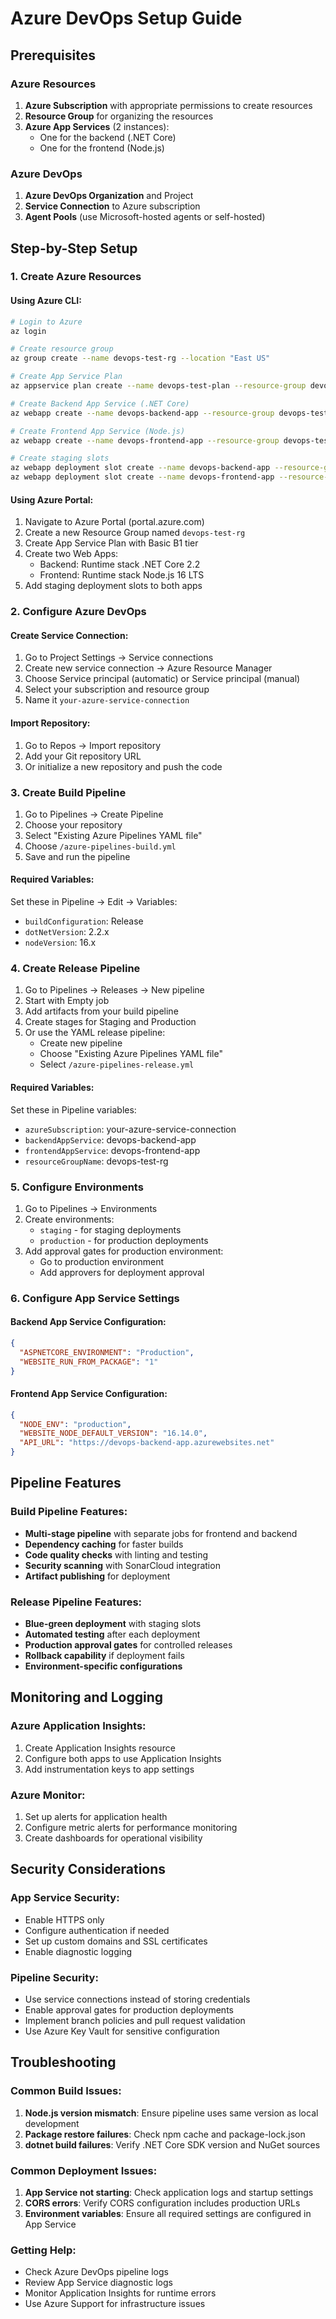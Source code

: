 # Azure DevOps Setup Guide

## Prerequisites

### Azure Resources
1. **Azure Subscription** with appropriate permissions to create resources
2. **Resource Group** for organizing the resources
3. **Azure App Services** (2 instances):
   - One for the backend (.NET Core)
   - One for the frontend (Node.js)

### Azure DevOps
1. **Azure DevOps Organization** and Project
2. **Service Connection** to Azure subscription
3. **Agent Pools** (use Microsoft-hosted agents or self-hosted)

## Step-by-Step Setup

### 1. Create Azure Resources

#### Using Azure CLI:
```bash
# Login to Azure
az login

# Create resource group
az group create --name devops-test-rg --location "East US"

# Create App Service Plan
az appservice plan create --name devops-test-plan --resource-group devops-test-rg --sku B1 --is-linux

# Create Backend App Service (.NET Core)
az webapp create --name devops-backend-app --resource-group devops-test-rg --plan devops-test-plan --runtime "DOTNETCORE|2.2"

# Create Frontend App Service (Node.js)
az webapp create --name devops-frontend-app --resource-group devops-test-rg --plan devops-test-plan --runtime "NODE|16-lts"

# Create staging slots
az webapp deployment slot create --name devops-backend-app --resource-group devops-test-rg --slot staging
az webapp deployment slot create --name devops-frontend-app --resource-group devops-test-rg --slot staging
```

#### Using Azure Portal:
1. Navigate to Azure Portal (portal.azure.com)
2. Create a new Resource Group named `devops-test-rg`
3. Create App Service Plan with Basic B1 tier
4. Create two Web Apps:
   - Backend: Runtime stack .NET Core 2.2
   - Frontend: Runtime stack Node.js 16 LTS
5. Add staging deployment slots to both apps

### 2. Configure Azure DevOps

#### Create Service Connection:
1. Go to Project Settings → Service connections
2. Create new service connection → Azure Resource Manager
3. Choose Service principal (automatic) or Service principal (manual)
4. Select your subscription and resource group
5. Name it `your-azure-service-connection`

#### Import Repository:
1. Go to Repos → Import repository
2. Add your Git repository URL
3. Or initialize a new repository and push the code

### 3. Create Build Pipeline

1. Go to Pipelines → Create Pipeline
2. Choose your repository
3. Select "Existing Azure Pipelines YAML file"
4. Choose `/azure-pipelines-build.yml`
5. Save and run the pipeline

#### Required Variables:
Set these in Pipeline → Edit → Variables:
- `buildConfiguration`: Release
- `dotNetVersion`: 2.2.x
- `nodeVersion`: 16.x

### 4. Create Release Pipeline

1. Go to Pipelines → Releases → New pipeline
2. Start with Empty job
3. Add artifacts from your build pipeline
4. Create stages for Staging and Production
5. Or use the YAML release pipeline:
   - Create new pipeline
   - Choose "Existing Azure Pipelines YAML file"
   - Select `/azure-pipelines-release.yml`

#### Required Variables:
Set these in Pipeline variables:
- `azureSubscription`: your-azure-service-connection
- `backendAppService`: devops-backend-app
- `frontendAppService`: devops-frontend-app
- `resourceGroupName`: devops-test-rg

### 5. Configure Environments

1. Go to Pipelines → Environments
2. Create environments:
   - `staging` - for staging deployments
   - `production` - for production deployments
3. Add approval gates for production environment:
   - Go to production environment
   - Add approvers for deployment approval

### 6. Configure App Service Settings

#### Backend App Service Configuration:
```json
{
  "ASPNETCORE_ENVIRONMENT": "Production",
  "WEBSITE_RUN_FROM_PACKAGE": "1"
}
```

#### Frontend App Service Configuration:
```json
{
  "NODE_ENV": "production",
  "WEBSITE_NODE_DEFAULT_VERSION": "16.14.0",
  "API_URL": "https://devops-backend-app.azurewebsites.net"
}
```

## Pipeline Features

### Build Pipeline Features:
- **Multi-stage pipeline** with separate jobs for frontend and backend
- **Dependency caching** for faster builds
- **Code quality checks** with linting and testing
- **Security scanning** with SonarCloud integration
- **Artifact publishing** for deployment

### Release Pipeline Features:
- **Blue-green deployment** with staging slots
- **Automated testing** after each deployment
- **Production approval gates** for controlled releases
- **Rollback capability** if deployment fails
- **Environment-specific configurations**

## Monitoring and Logging

### Azure Application Insights:
1. Create Application Insights resource
2. Configure both apps to use Application Insights
3. Add instrumentation keys to app settings

### Azure Monitor:
1. Set up alerts for application health
2. Configure metric alerts for performance monitoring
3. Create dashboards for operational visibility

## Security Considerations

### App Service Security:
- Enable HTTPS only
- Configure authentication if needed
- Set up custom domains and SSL certificates
- Enable diagnostic logging

### Pipeline Security:
- Use service connections instead of storing credentials
- Enable approval gates for production deployments
- Implement branch policies and pull request validation
- Use Azure Key Vault for sensitive configuration

## Troubleshooting

### Common Build Issues:
1. **Node.js version mismatch**: Ensure pipeline uses same version as local development
2. **Package restore failures**: Check npm cache and package-lock.json
3. **dotnet build failures**: Verify .NET Core SDK version and NuGet sources

### Common Deployment Issues:
1. **App Service not starting**: Check application logs and startup settings
2. **CORS errors**: Verify CORS configuration includes production URLs
3. **Environment variables**: Ensure all required settings are configured in App Service

### Getting Help:
- Check Azure DevOps pipeline logs
- Review App Service diagnostic logs
- Monitor Application Insights for runtime errors
- Use Azure Support for infrastructure issues